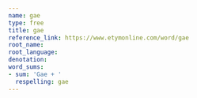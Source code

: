 ```yaml
---
name: gae
type: free
title: gae
reference_link: https://www.etymonline.com/word/gae
root_name: 
root_language: 
denotation: 
word_sums:
- sum: 'Gae + '
  respelling: gae
---
```

